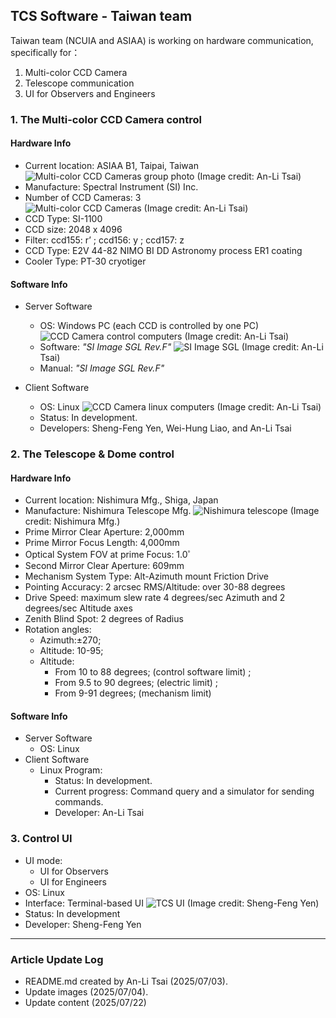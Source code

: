 
## TCS Software - Taiwan team
Taiwan team (NCUIA and ASIAA) is working on hardware communication, specifically for：
1. Multi-color CCD Camera 
2. Telescope communication 
3. UI for Observers and Engineers

### 1. The Multi-color CCD Camera control
#### Hardware Info
- Current location: ASIAA B1, Taipai, Taiwan  
  ![Multi-color CCD Cameras group photo](./img/P_20250227_154821.jpg)
  (Image credit: An-Li Tsai)
- Manufacture: Spectral Instrument (SI) Inc.
- Number of CCD Cameras: 3  
  ![Multi-color CCD Cameras](./img/P_20250310_165826.jpg)
  (Image credit: An-Li Tsai)
- CCD Type: SI-1100
- CCD size: 2048 x 4096
- Filter: ccd155: r’ ; ccd156: y ; ccd157: z
- CCD Type: E2V 44-82 NIMO BI DD Astronomy process ER1 coating
- Cooler Type: PT-30 cryotiger  

#### Software Info
- Server Software
    - OS: Windows PC (each CCD is controlled by one PC)
    ![CCD Camera control computers](./img/P_20250310_170055.jpg)
    (Image credit: An-Li Tsai)
    - Software: *"SI Image SGL Rev.F"*
    ![SI Image SGL](./img/2mT-camera_py_5300.png)
    (Image credit: An-Li Tsai)
    - Manual: *"SI Image SGL Rev.F"*

- Client Software
    - OS: Linux
    ![CCD Camera linux computers](./img/P_20250321_154531.jpg)
    (Image credit: An-Li Tsai)
    - Status: In development.
    - Developers: Sheng-Feng Yen, Wei-Hung Liao, and An-Li Tsai


### 2. The Telescope & Dome control
#### Hardware Info
- Current location: Nishimura Mfg., Shiga, Japan
- Manufacture: Nishimura Telescope Mfg.
    ![Nishimura telescope](./img/PXL_20230531_064132563.PANO_-2.jpg)
    (Image credit: Nishimura Mfg.)
- Prime Mirror Clear Aperture: 2,000mm
- Prime Mirror Focus Length: 4,000mm
- Optical System  FOV at prime Focus: 1.0゜
- Second Mirror Clear Aperture: 609mm
- Mechanism System Type: Alt-Azimuth mount Friction Drive
- Pointing Accuracy: 2 arcsec RMS/Altitude: over 30-88 degrees
- Drive Speed: maximum slew rate 4 degrees/sec Azimuth and 2 degrees/sec Altitude axes
- Zenith Blind Spot: 2 degrees of Radius
- Rotation angles: 
    - Azimuth:±270; 
    - Altitude: 10-95; 
    - Altitude: 
        - From 10 to 88 degrees; (control software limit) ; 
        - From 9.5 to 90 degrees; (electric limit) ;
        - From 9-91 degrees; (mechanism limit)
#### Software Info
- Server Software
    - OS: Linux
 - Client Software
    - Linux Program: 
        - Status: In development. 
        - Current progress: Command query and a simulator for sending commands.
        - Developer: An-Li Tsai
  
### 3. Control UI
- UI mode: 
    - UI for Observers
    - UI for Engineers
- OS: Linux
- Interface: Terminal-based UI
    ![TCS UI](./img/sfyen_tp2m_20250623_p5.png)
    (Image credit: Sheng-Feng Yen)
- Status: In development
- Developer: Sheng-Feng Yen

---

### Article Update Log
- README.md created by An-Li Tsai (2025/07/03).
- Update images (2025/07/04).
- Update content (2025/07/22)
